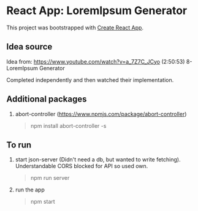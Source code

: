 # React App: LoremIpsum Generator

This project was bootstrapped with [Create React App](https://github.com/facebook/create-react-app).

## Idea source
Idea from:
https://www.youtube.com/watch?v=a_7Z7C_JCyo
(2:50:53) 8-LoremIpsum Generator

Completed independently and then watched their implementation.

## Additional packages
1. abort-controller (https://www.npmjs.com/package/abort-controller)
    > npm install abort-controller -s

## To run
1. start json-server (Didn't need a db, but wanted to write fetching). Understandable CORS blocked for API so used own.
    > npm run server

2. run the app
    > npm start